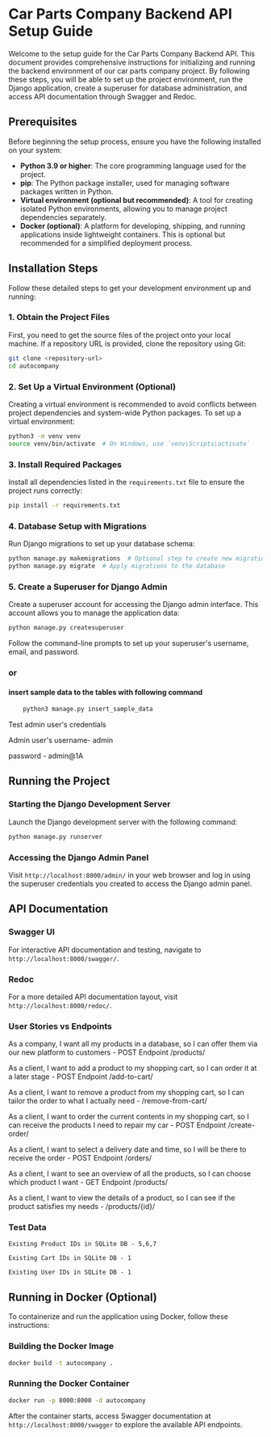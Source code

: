 # Car Parts Company Backend API Setup Guide

Welcome to the setup guide for the Car Parts Company Backend API. This document provides comprehensive instructions for initializing and running the backend environment of our car parts company project. By following these steps, you will be able to set up the project environment, run the Django application, create a superuser for database administration, and access API documentation through Swagger and Redoc.

## Prerequisites

Before beginning the setup process, ensure you have the following installed on your system:

- **Python 3.9 or higher**: The core programming language used for the project.
- **pip**: The Python package installer, used for managing software packages written in Python.
- **Virtual environment (optional but recommended)**: A tool for creating isolated Python environments, allowing you to manage project dependencies separately.
- **Docker (optional)**: A platform for developing, shipping, and running applications inside lightweight containers. This is optional but recommended for a simplified deployment process.

## Installation Steps

Follow these detailed steps to get your development environment up and running:

### 1. Obtain the Project Files

First, you need to get the source files of the project onto your local machine. If a repository URL is provided, clone the repository using Git:

```bash
git clone <repository-url>
cd autocompany
```

### 2. Set Up a Virtual Environment (Optional)

Creating a virtual environment is recommended to avoid conflicts between project dependencies and system-wide Python packages. To set up a virtual environment:

```bash
python3 -m venv venv
source venv/bin/activate  # On Windows, use `venv\Scripts\activate`
```

### 3. Install Required Packages

Install all dependencies listed in the `requirements.txt` file to ensure the project runs correctly:

```bash
pip install -r requirements.txt
```

### 4. Database Setup with Migrations

Run Django migrations to set up your database schema:

```bash
python manage.py makemigrations  # Optional step to create new migrations based on model changes
python manage.py migrate  # Apply migrations to the database
```

### 5. Create a Superuser for Django Admin

Create a superuser account for accessing the Django admin interface. This account allows you to manage the application data:

```bash
python manage.py createsuperuser
```

Follow the command-line prompts to set up your superuser's username, email, and password.

### or

#### insert sample data to the tables with following command

```bash
	python3 manage.py insert_sample_data
```


Test admin user's  credentials

Admin user's username- admin

password - admin@1A


## Running the Project

### Starting the Django Development Server

Launch the Django development server with the following command:

```bash
python manage.py runserver
```

### Accessing the Django Admin Panel

Visit `http://localhost:8000/admin/` in your web browser and log in using the superuser credentials you created to access the Django admin panel.

## API Documentation

### Swagger UI

For interactive API documentation and testing, navigate to `http://localhost:8000/swagger/`.

### Redoc

For a more detailed API documentation layout, visit `http://localhost:8000/redoc/`.

### User Stories vs Endpoints

As a company, I want all my products in a database, so I can offer them via our new platform to customers - POST Endpoint   /products/

As a client, I want to add a product to my shopping cart, so I can order it at a later stage - POST Endpoint  /add-to-cart/

As a client, I want to remove a product from my shopping cart, so I can tailor the order to what I actually need - /remove-from-cart/

As a client, I want to order the current contents in my shopping cart, so I can receive the products I need to repair my car - POST Endpoint  /create-order/

As a client, I want to select a delivery date and time, so I will be there to receive the order - POST Endpoint /orders/


As a client, I want to see an overview of all the products, so I can choose which product I want - GET Endpoint  /products/

As a client, I want to view the details of a product, so I can see if the product satisfies my needs - /products/{id}/

### Test Data

    Existing Product IDs in SQLite DB - 5,6,7

    Existing Cart IDs in SQLite DB - 1

    Existing User IDs in SQLite DB - 1 

## Running in Docker (Optional)

To containerize and run the application using Docker, follow these instructions:

### Building the Docker Image

```bash
docker build -t autocompany .
```

### Running the Docker Container

```bash
docker run -p 8000:8000 -d autocompany
```

After the container starts, access Swagger documentation at `http://localhost:8000/swagger` to explore the available API endpoints.

